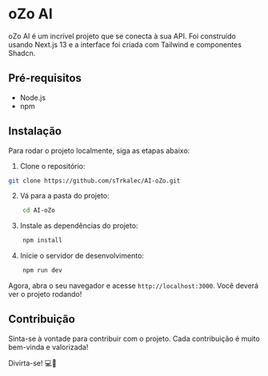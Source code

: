 # oZo AI

oZo AI é um incrível projeto que se conecta à sua API. Foi construído usando Next.js 13 e a interface foi criada com Tailwind e componentes Shadcn.

## Pré-requisitos

- Node.js
- npm

## Instalação

Para rodar o projeto localmente, siga as etapas abaixo:

1. Clone o repositório:
```bash
git clone https://github.com/sTrkalec/AI-oZo.git
```


2. Vá para a pasta do projeto:
```bash
    cd AI-oZo
```

3. Instale as dependências do projeto:

```bash
    npm install
```
4. Inicie o servidor de desenvolvimento:

```bash
    npm run dev
```
Agora, abra o seu navegador e acesse `http://localhost:3000`. Você deverá ver o projeto rodando!

## Contribuição

Sinta-se à vontade para contribuir com o projeto. Cada contribuição é muito bem-vinda e valorizada!

Divirta-se! 💻🚀
